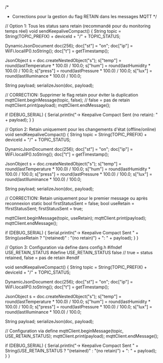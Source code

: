 /*
 * Corrections pour la gestion du flag RETAIN dans les messages MQTT
 */

// Option 1: Tous les status sans retain (recommandé pour du monitoring temps réel)
void sendKeepaliveCompact() {
  String topic = String(TOPIC_PREFIX) + deviceId + "/" + TOPIC_STATUS;
  
  DynamicJsonDocument doc(256);
  doc["st"] = "on";
  doc["ip"] = WiFi.localIP().toString();
  doc["t"] = getTimestamp();

  JsonObject s = doc.createNestedObject("s");
  s["temp"] = round(lastTemperature * 100.0) / 100.0;
  s["hum"] = round(lastHumidity * 100.0) / 100.0;
  s["press"] = round(lastPressure * 100.0) / 100.0;
  s["lux"] = round(lastIlluminance * 100.0) / 100.0;

  String payload;
  serializeJson(doc, payload);

  // CORRECTION: Supprimer le flag retain pour éviter la duplication
  mqttClient.beginMessage(topic, false);  // false = pas de retain
  mqttClient.print(payload);
  mqttClient.endMessage();

  if (DEBUG_SERIAL) {
    Serial.println("-> Keepalive Compact Sent (no retain): " + payload);
  }
}

// Option 2: Retain uniquement pour les changements d'état (offline/online)
void sendKeepaliveCompact() {
  String topic = String(TOPIC_PREFIX) + deviceId + "/" + TOPIC_STATUS;
  
  DynamicJsonDocument doc(256);
  doc["st"] = "on";
  doc["ip"] = WiFi.localIP().toString();
  doc["t"] = getTimestamp();

  JsonObject s = doc.createNestedObject("s");
  s["temp"] = round(lastTemperature * 100.0) / 100.0;
  s["hum"] = round(lastHumidity * 100.0) / 100.0;
  s["press"] = round(lastPressure * 100.0) / 100.0;
  s["lux"] = round(lastIlluminance * 100.0) / 100.0;

  String payload;
  serializeJson(doc, payload);

  // CORRECTION: Retain uniquement pour le premier message ou après reconnexion
  static bool firstStatusSent = false;
  bool useRetain = !firstStatusSent;
  firstStatusSent = true;

  mqttClient.beginMessage(topic, useRetain);
  mqttClient.print(payload);
  mqttClient.endMessage();

  if (DEBUG_SERIAL) {
    Serial.println("-> Keepalive Compact Sent " + String(useRetain ? "(retained)" : "(no retain)") + ": " + payload);
  }
}

// Option 3: Configuration via define dans config.h
#ifndef USE_RETAIN_STATUS
#define USE_RETAIN_STATUS false  // true = status retained, false = pas de retain
#endif

void sendKeepaliveCompact() {
  String topic = String(TOPIC_PREFIX) + deviceId + "/" + TOPIC_STATUS;
  
  DynamicJsonDocument doc(256);
  doc["st"] = "on";
  doc["ip"] = WiFi.localIP().toString();
  doc["t"] = getTimestamp();

  JsonObject s = doc.createNestedObject("s");
  s["temp"] = round(lastTemperature * 100.0) / 100.0;
  s["hum"] = round(lastHumidity * 100.0) / 100.0;
  s["press"] = round(lastPressure * 100.0) / 100.0;
  s["lux"] = round(lastIlluminance * 100.0) / 100.0;

  String payload;
  serializeJson(doc, payload);

  // Configuration via define
  mqttClient.beginMessage(topic, USE_RETAIN_STATUS);
  mqttClient.print(payload);
  mqttClient.endMessage();

  if (DEBUG_SERIAL) {
    Serial.println("-> Keepalive Compact Sent " + String(USE_RETAIN_STATUS ? "(retained)" : "(no retain)") + ": " + payload);
  }
}
